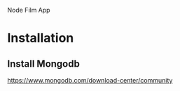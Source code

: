 Node Film App

# Installation

## Install Mongodb
https://www.mongodb.com/download-center/community


